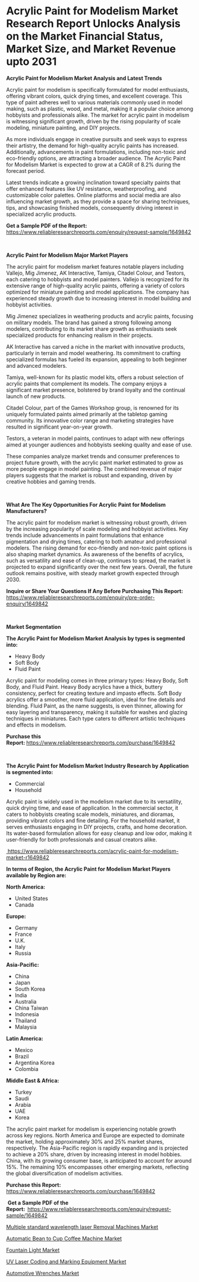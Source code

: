 <p><h1>Acrylic Paint for Modelism Market Research Report Unlocks Analysis on the Market Financial Status, Market Size, and Market Revenue upto 2031</h1></p><p><strong>Acrylic Paint for Modelism Market Analysis and Latest Trends</strong></p>
<p><p>Acrylic paint for modelism is specifically formulated for model enthusiasts, offering vibrant colors, quick drying times, and excellent coverage. This type of paint adheres well to various materials commonly used in model making, such as plastic, wood, and metal, making it a popular choice among hobbyists and professionals alike. The market for acrylic paint in modelism is witnessing significant growth, driven by the rising popularity of scale modeling, miniature painting, and DIY projects. </p><p>As more individuals engage in creative pursuits and seek ways to express their artistry, the demand for high-quality acrylic paints has increased. Additionally, advancements in paint formulations, including non-toxic and eco-friendly options, are attracting a broader audience. The Acrylic Paint for Modelism Market is expected to grow at a CAGR of 8.2% during the forecast period. </p><p>Latest trends indicate a growing inclination toward specialty paints that offer enhanced features like UV resistance, weatherproofing, and customizable color palettes. Online platforms and social media are also influencing market growth, as they provide a space for sharing techniques, tips, and showcasing finished models, consequently driving interest in specialized acrylic products.</p></p>
<p><strong>Get a Sample PDF of the Report:&nbsp;</strong> <a href="https://www.reliableresearchreports.com/enquiry/request-sample/1649842?utm_campaign=37&utm_medium=2&utm_source=Github&utm_content=ia&utm_term=25092024&utm_id=acrylic-paint-for-modelism">https://www.reliableresearchreports.com/enquiry/request-sample/1649842</a></p>
<p>&nbsp;</p>
<p><strong>Acrylic Paint for Modelism Major Market Players</strong></p>
<p><p>The acrylic paint for modelism market features notable players including Vallejo, Mig Jimenez, AK Interactive, Tamiya, Citadel Colour, and Testors, each catering to hobbyists and model painters. Vallejo is recognized for its extensive range of high-quality acrylic paints, offering a variety of colors optimized for miniature painting and model applications. The company has experienced steady growth due to increasing interest in model building and hobbyist activities.</p><p>Mig Jimenez specializes in weathering products and acrylic paints, focusing on military models. The brand has gained a strong following among modelers, contributing to its market share growth as enthusiasts seek specialized products for enhancing realism in their projects.</p><p>AK Interactive has carved a niche in the market with innovative products, particularly in terrain and model weathering. Its commitment to crafting specialized formulas has fueled its expansion, appealing to both beginner and advanced modelers.</p><p>Tamiya, well-known for its plastic model kits, offers a robust selection of acrylic paints that complement its models. The company enjoys a significant market presence, bolstered by brand loyalty and the continual launch of new products.</p><p>Citadel Colour, part of the Games Workshop group, is renowned for its uniquely formulated paints aimed primarily at the tabletop gaming community. Its innovative color range and marketing strategies have resulted in significant year-on-year growth.</p><p>Testors, a veteran in model paints, continues to adapt with new offerings aimed at younger audiences and hobbyists seeking quality and ease of use.</p><p>These companies analyze market trends and consumer preferences to project future growth, with the acrylic paint market estimated to grow as more people engage in model painting. The combined revenue of major players suggests that the market is robust and expanding, driven by creative hobbies and gaming trends.</p></p>
<p>&nbsp;</p>
<p><strong>What Are The Key Opportunities For Acrylic Paint for Modelism Manufacturers?</strong></p>
<p><p>The acrylic paint for modelism market is witnessing robust growth, driven by the increasing popularity of scale modeling and hobbyist activities. Key trends include advancements in paint formulations that enhance pigmentation and drying times, catering to both amateur and professional modelers. The rising demand for eco-friendly and non-toxic paint options is also shaping market dynamics. As awareness of the benefits of acrylics, such as versatility and ease of clean-up, continues to spread, the market is projected to expand significantly over the next few years. Overall, the future outlook remains positive, with steady market growth expected through 2030.</p></p>
<p><strong>Inquire or Share Your Questions If Any Before Purchasing This Report:</strong> <a href="https://www.reliableresearchreports.com/enquiry/pre-order-enquiry/1649842?utm_campaign=37&utm_medium=2&utm_source=Github&utm_content=ia&utm_term=25092024&utm_id=acrylic-paint-for-modelism">https://www.reliableresearchreports.com/enquiry/pre-order-enquiry/1649842</a></p>
<p>&nbsp;</p>
<p><strong>Market Segmentation</strong></p>
<p><strong>The Acrylic Paint for Modelism Market Analysis by types is segmented into:</strong></p>
<p><ul><li>Heavy Body</li><li>Soft Body</li><li>Fluid Paint</li></ul></p>
<p><p>Acrylic paint for modeling comes in three primary types: Heavy Body, Soft Body, and Fluid Paint. Heavy Body acrylics have a thick, buttery consistency, perfect for creating texture and impasto effects. Soft Body acrylics offer a smoother, more fluid application, ideal for fine details and blending. Fluid Paint, as the name suggests, is even thinner, allowing for easy layering and transparency, making it suitable for washes and glazing techniques in miniatures. Each type caters to different artistic techniques and effects in modelism.</p></p>
<p><strong>Purchase this Report:&nbsp;</strong><a href="https://www.reliableresearchreports.com/purchase/1649842?utm_campaign=37&utm_medium=2&utm_source=Github&utm_content=ia&utm_term=25092024&utm_id=acrylic-paint-for-modelism">https://www.reliableresearchreports.com/purchase/1649842</a></p>
<p>&nbsp;</p>
<p><strong>The Acrylic Paint for Modelism Market Industry Research by Application is segmented into:</strong></p>
<p><ul><li>Commercial</li><li>Household</li></ul></p>
<p><p>Acrylic paint is widely used in the modelism market due to its versatility, quick drying time, and ease of application. In the commercial sector, it caters to hobbyists creating scale models, miniatures, and dioramas, providing vibrant colors and fine detailing. For the household market, it serves enthusiasts engaging in DIY projects, crafts, and home decoration. Its water-based formulation allows for easy cleanup and low odor, making it user-friendly for both professionals and casual creators alike.</p></p>
<p><a href="https://www.reliableresearchreports.com/acrylic-paint-for-modelism-market-r1649842?utm_campaign=37&utm_medium=2&utm_source=Github&utm_content=ia&utm_term=25092024&utm_id=acrylic-paint-for-modelism">&nbsp;https://www.reliableresearchreports.com/acrylic-paint-for-modelism-market-r1649842</a></p>
<p><strong>In terms of Region, the Acrylic Paint for Modelism Market Players available by Region are:</strong></p>
<p>
    <p> <strong> North America: </strong>
        <ul>
            <li>United States</li>
            <li>Canada</li>
        </ul>
        </p> 
    <p> <strong> Europe: </strong>
        <ul>
            <li>Germany</li>
            <li>France</li>
            <li>U.K.</li>
            <li>Italy</li>
            <li>Russia</li>
        </ul>
        </p> 
    <p> <strong> Asia-Pacific: </strong>
        <ul>
            <li>China</li>
            <li>Japan</li>
            <li>South Korea</li>
            <li>India</li>
            <li>Australia</li>
            <li>China Taiwan</li>
            <li>Indonesia</li>
            <li>Thailand</li>
            <li>Malaysia</li>
        </ul>
        </p> 
    <p> <strong> Latin America: </strong>
        <ul>
            <li>Mexico</li>
            <li>Brazil</li>
            <li>Argentina Korea</li>
            <li>Colombia</li>
        </ul>
        </p> 
    <p> <strong> Middle East & Africa: </strong>
        <ul>
            <li>Turkey</li>
            <li>Saudi</li>
            <li>Arabia</li>
            <li>UAE</li>
            <li>Korea</li>
        </ul>
    </p>
    </p>
<p><p>The acrylic paint market for modelism is experiencing notable growth across key regions. North America and Europe are expected to dominate the market, holding approximately 30% and 25% market shares, respectively. The Asia-Pacific region is rapidly expanding and is projected to achieve a 20% share, driven by increasing interest in model hobbies. China, with its growing consumer base, is anticipated to account for around 15%. The remaining 10% encompasses other emerging markets, reflecting the global diversification of modelism activities.</p></p>
<p><strong>Purchase this Report: </strong><a href="https://www.reliableresearchreports.com/purchase/1649842?utm_campaign=37&utm_medium=2&utm_source=Github&utm_content=ia&utm_term=25092024&utm_id=acrylic-paint-for-modelism">https://www.reliableresearchreports.com/purchase/1649842</a></p>
<p>&nbsp;<strong>Get a Sample PDF of the Report:&nbsp;&nbsp;</strong><a href="https://www.reliableresearchreports.com/enquiry/request-sample/1649842?utm_campaign=37&utm_medium=2&utm_source=Github&utm_content=ia&utm_term=25092024&utm_id=acrylic-paint-for-modelism">https://www.reliableresearchreports.com/enquiry/request-sample/1649842</a></p>
<p><strong></strong></p>
<p><p><a href="https://github.com/SanjidaKhan901/Market-Research-Report-List-1/blob/main/multiple-standard-wavelength-laser-removal-machines-market.md?utm_campaign=37&utm_medium=2&utm_source=Github&utm_content=ia&utm_term=25092024&utm_id=acrylic-paint-for-modelism">Multiple standard wavelength laser Removal Machines Market</a></p><p><a href="https://issuu.com/reportprime-2/docs/automatic-bean-to-cup-coffee-machin_84f4c8c3cf05ac?utm_campaign=37&utm_medium=2&utm_source=Github&utm_content=ia&utm_term=25092024&utm_id=acrylic-paint-for-modelism">Automatic Bean to Cup Coffee Machine Market</a></p><p><a href="https://www.linkedin.com/pulse/fountain-light-market-size-segmentation-trends-growth-analysis-zlbcc?trackingId=Ts3lryMNRHyDl4W%2F7y4kkw%3D%3D&utm_campaign=37&utm_medium=2&utm_source=Github&utm_content=ia&utm_term=25092024&utm_id=acrylic-paint-for-modelism">Fountain Light Market</a></p><p><a href="https://github.com/olyy49keyt/Market-Research-Report-List-1/blob/main/uv-laser-coding-and-marking-equipment-market.md?utm_campaign=37&utm_medium=2&utm_source=Github&utm_content=ia&utm_term=25092024&utm_id=acrylic-paint-for-modelism">UV Laser Coding and Marking Equipment Market</a></p><p><a href="https://issuu.com/reportprime-2/docs/automotive-wrenches-market-size-203_17b747dc1528e7?utm_campaign=37&utm_medium=2&utm_source=Github&utm_content=ia&utm_term=25092024&utm_id=acrylic-paint-for-modelism">Automotive Wrenches Market</a></p></p>